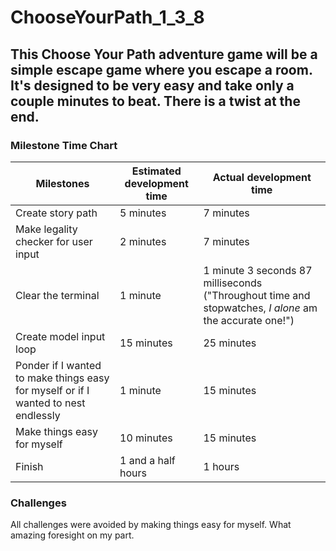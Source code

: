 ﻿# ChooseYourPath_1_3_8

## This Choose Your Path adventure game will be a simple escape game where you escape a room. It's designed to be very easy and take only a couple minutes to beat. There is a twist at the end.

### Milestone Time Chart
| Milestones | Estimated development time | Actual development time |
| ---------- | -------------------------- | ----------------------- |
| Create story path | 5 minutes | 7 minutes |
| Make legality checker for user input | 2 minutes | 7 minutes |
| Clear the terminal | 1 minute | 1 minute 3 seconds 87 milliseconds ("Throughout time and stopwatches, *I alone* am the accurate one!") |
| Create model input loop | 15 minutes | 25 minutes |
| Ponder if I wanted to make things easy for myself or if I wanted to nest endlessly | 1 minute | 15 minutes |
| Make things easy for myself | 10 minutes | 15 minutes |
| Finish | 1 and a half hours | 1 hours |

### Challenges

All challenges were avoided by making things easy for myself. What amazing foresight on my part.
